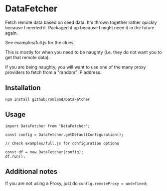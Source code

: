 # DataFetcher
Fetch remote data based on seed data. It's thrown together rather quickly because I needed it. Packaged it up because I might need it in the future again.

See examples/full.js for the clues.

This is mostly for when you need to be naughty (i.e. they do not want you to get that remote data).

If you are being naughty, you will want to use one of the many proxy providers to fetch from a "random" IP address.

## Installation
```
npm install github:romland/DataFetcher
```

## Usage
```
import DataFetcher from "DataFetcher";

const config = DataFetcher.getDefaultConfiguration();

// Check examples/full.js for configuration options

const df = new DataFetcher(config);
df.run();
```

## Additional notes
If you are not using a Proxy, just do `config.remoteProxy = undefined;`
